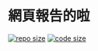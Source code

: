 # 網頁報告的啦

[![repo size](https://img.shields.io/github/repo-size/NUTCGroup/NUTCGroup.github.io?style=for-the-badge)](../../)
[![code size](https://img.shields.io/github/languages/code-size/NUTCGroup/NUTCGroup.github.io?style=for-the-badge)](../../)
